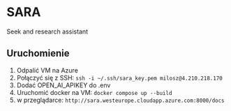 # SARA
Seek and research assistant


## Uruchomienie
1. Odpalić VM na Azure
2. Połączyć się z SSH: `ssh -i ~/.ssh/sara_key.pem milosz@4.210.218.170`
3. Dodać OPEN_AI_APIKEY do .env
4. Uruchomić docker na VM: `docker compose up --build`
5. w przeglądarce: `http://sara.westeurope.cloudapp.azure.com:8000/docs`